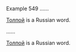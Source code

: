 Example 549
......

[Толпой][Толпой] is a Russian word.

[ТОЛПОЙ]: /url

......

<p><a href="/url">Толпой</a> is a Russian word.</p>
